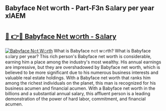 ## Babyface N𝚎t w𝚘rth - Part-F3n S𝚊lary per year xlAEM

# <h2><a href="http://gc31xb.nevu.top/?p=Babyface">🔗 👉🔴 Babyface N𝚎t w𝚘rth - S𝚊lary</a></h2>

[![Babyface N𝚎t W𝚘rth](https://i.imgur.com/Oavwk0R.jpeg)](http://gc31xb.nevu.top/?p=Babyface)
What is Babyface n𝚎t w𝚘rth? What is Babyface s𝚊lary per year?
This rich person's Babyface net worth is considerable, earning him a place among the industry's most wealthy. His annual earnings are impressive, but they are overshadowed by Babyface net worth, which is believed to be more significant due to his numerous business interests and valuable real estate holdings. With a Babyface net worth that ranks him among the richest individuals on the planet, this man is recognized for his business acumen and financial acumen. With a Babyface net worth in the billions and a substantial annual salary, this affluent person is a leading demonstration of the power of hard labor, commitment, and financial acumen.
